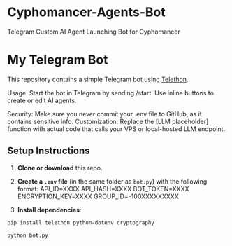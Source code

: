 # Cyphomancer-Agents-Bot
Telegram Custom AI Agent Launching Bot for Cyphomancer

# My Telegram Bot

This repository contains a simple Telegram bot using [Telethon](https://pypi.org/project/Telethon/).

Usage:
Start the bot in Telegram by sending /start.
Use inline buttons to create or edit AI agents.

Security: Make sure you never commit your .env file to GitHub, as it contains sensitive info.
Customization: Replace the [LLM placeholder] function with actual code that calls your VPS or local-hosted LLM endpoint.

## Setup Instructions

1. **Clone or download** this repo.
2. **Create a `.env` file** (in the same folder as `bot.py`) with the following format:
API_ID=XXXX
API_HASH=XXXX
BOT_TOKEN=XXXX
ENCRYPTION_KEY=XXXX
GROUP_ID=-100XXXXXXXXX

3. **Install dependencies**:
```bash
pip install telethon python-dotenv cryptography

python bot.py




